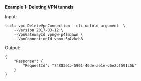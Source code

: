 **Example 1: Deleting VPN tunnels**



Input: 

```
tccli vpc DeleteVpnConnection --cli-unfold-argument  \
    --Version 2017-03-12 \
    --VpnGatewayId vpngw-p4lmqawn \
    --VpnConnectionId vpnx-5p7vkch8
```

Output: 
```
{
    "Response": {
        "RequestId": "74883e1b-5901-46de-ae1e-d6e2cf591c5b"
    }
}
```

